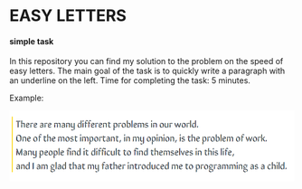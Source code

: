 EASY LETTERS
============

#### simple task

In this repository you can find my solution to the problem on the speed of easy letters. 
The main goal of the task is to quickly write a paragraph with an underline on the left. 
Time for completing the task: 5 minutes.

Example:


![alt text](print.png)

